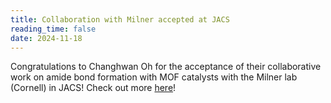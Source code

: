 ```yaml
---
title: Collaboration with Milner accepted at JACS
reading_time: false
date: 2024-11-18
---
```

Congratulations to Changhwan Oh for the acceptance of their collaborative work on amide bond formation with MOF catalysts with the Milner lab (Cornell) in JACS! Check out more [here](/publication/ahmad-defect-engineered-2024/)!

<!--more-->

